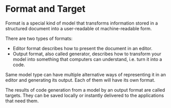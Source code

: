 # Format and Target

Format is a special kind of model that transforms information stored in a structured document into a user-readable ot machine-readable form.

There are two types of formats:

* Editor format describes how to present the document in an editor.
* Output format, also called generator, describes how to transform your model into something that computers can understand, i.e. turn it into a code.

Same model type can have multiple alternative ways of representing it in an editor and generating its output. Each of them will have its own format.

The results of code generation from a model by an output format are called targets. They can be saved locally or instantly delivered to the applications that need them.
